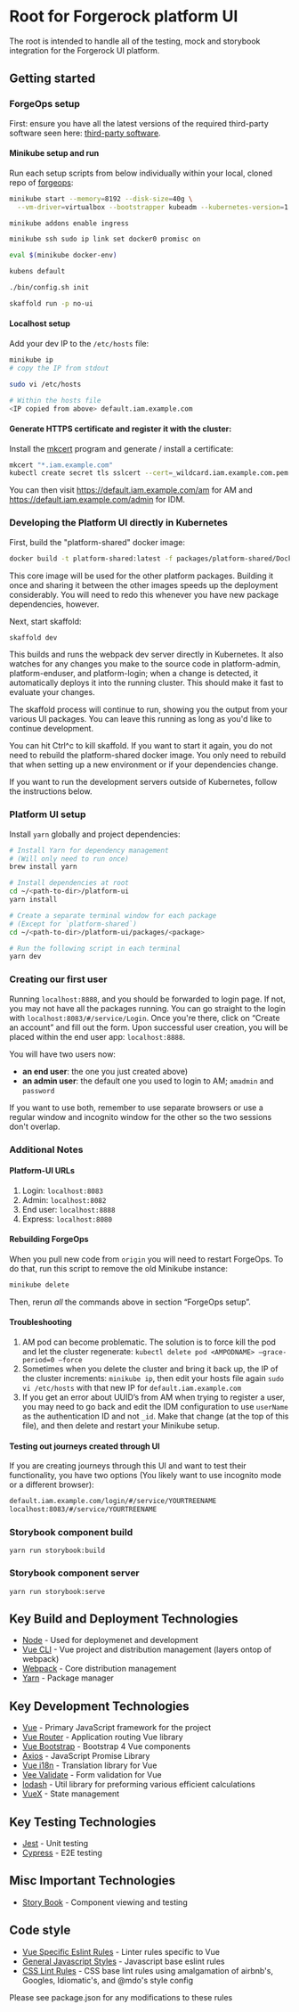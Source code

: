 <!-- Copyright 2019 ForgeRock AS. All Rights Reserved

Use of this code requires a commercial software license with ForgeRock AS.
or with one of its affiliates. All use shall be exclusively subject
to such license between the licensee and ForgeRock AS. -->
# Root for Forgerock platform UI

The root is intended to handle all of the testing, mock and storybook integration for the Forgerock UI platform.

## Getting started
### ForgeOps setup
First: ensure you have all the latest versions of the required third-party software seen here: [third-party software](https://ea.forgerock.com/docs/forgeops/devops-guide-minikube/#devops-implementation-env-sw).

#### Minikube setup and run
Run each setup scripts from below individually within your local, cloned repo of [forgeops](https://stash.forgerock.org/projects/CLOUD/repos/forgeops/browse):

```sh
minikube start --memory=8192 --disk-size=40g \
  --vm-driver=virtualbox --bootstrapper kubeadm --kubernetes-version=1.15.0

minikube addons enable ingress

minikube ssh sudo ip link set docker0 promisc on

eval $(minikube docker-env)

kubens default

./bin/config.sh init

skaffold run -p no-ui
```

#### Localhost setup
Add your dev IP to the `/etc/hosts` file:

```sh
minikube ip
# copy the IP from stdout

sudo vi /etc/hosts

# Within the hosts file
<IP copied from above> default.iam.example.com
```

#### Generate HTTPS certificate and register it with the cluster:

Install the [mkcert](https://github.com/FiloSottile/mkcert) program and generate / install a certificate:

```bash
mkcert "*.iam.example.com"
kubectl create secret tls sslcert --cert=_wildcard.iam.example.com.pem --key=_wildcard.iam.example.com-key.pem
```

You can then visit https://default.iam.example.com/am for AM and https://default.iam.example.com/admin for IDM.

### Developing the Platform UI directly in Kubernetes
First, build the "platform-shared" docker image:

```bash
docker build -t platform-shared:latest -f packages/platform-shared/Dockerfile .
```

This core image will be used for the other platform packages. Building it once and sharing it between the other images speeds up the deployment considerably. You will need to redo this whenever you have new package dependencies, however.

Next, start skaffold:
```bash
skaffold dev
```

This builds and runs the webpack dev server directly in Kubernetes. It also watches for any changes you make to the source code in platform-admin, platform-enduser, and platform-login; when a change is detected, it automatically deploys it into the running cluster. This should make it fast to evaluate your changes.

The skaffold process will continue to run, showing you the output from your various UI packages. You can leave this running as long as you'd like to continue development.

You can hit Ctrl^c to kill skaffold. If you want to start it again, you do not need to rebuild the platform-shared docker image. You only need to rebuild that when setting up a new environment or if your dependencies change.

If you want to run the development servers outside of Kubernetes, follow the instructions below.

### Platform UI setup
Install `yarn` globally and project dependencies:

```sh
# Install Yarn for dependency management
# (Will only need to run once)
brew install yarn

# Install dependencies at root
cd ~/<path-to-dir>/platform-ui
yarn install

# Create a separate terminal window for each package
# (Except for `platform-shared`)
cd ~/<path-to-dir>/platform-ui/packages/<package>

# Run the following script in each terminal
yarn dev
```

### Creating our first user
Running `localhost:8888`, and you should be forwarded to login page. If not, you may not have all the packages running. You can go straight to the login with `localhost:8083/#/service/Login`. Once you're there, click on “Create an account” and fill out the form. Upon successful user creation, you will be placed within the end user app: `localhost:8888`.

You will have two users now:

- **an end user**: the one you just created above)
- **an admin user**: the default one you used to login to AM; `amadmin` and `password`

If you want to use both, remember to use separate browsers or use a regular window and incognito window for the other so the two sessions don't overlap.

### Additional Notes
#### Platform-UI URLs
1. Login: `localhost:8083`
2. Admin: `localhost:8082`
3. End user: `localhost:8888`
4. Express: `localhost:8080`

#### Rebuilding ForgeOps
When you pull new code from `origin` you will need to restart ForgeOps. To do that, run this script to remove the old Minikube instance:

```sh
minikube delete
```

Then, rerun *all* the commands above in section “ForgeOps setup”.

#### Troubleshooting
1. AM pod can become problematic. The solution is to force kill the pod and let the cluster regenerate: `kubectl delete pod <AMPODNAME> —grace-period=0 —force`
2. Sometimes when you delete the cluster and bring it back up, the IP of the cluster increments: `minikube ip`, then edit your hosts file again `sudo vi /etc/hosts` with that new IP for `default.iam.example.com`
3. If you get an error about UUID’s from AM when trying to register a user, you may need to go back and edit the IDM configuration to use `userName` as the authentication ID and not `_id`. Make that change (at the top of this file), and then delete and restart your Minikube setup.

#### Testing out journeys created through UI
If you are creating journeys through this UI and want to test their functionality, you have two options (You likely want to use incognito mode or a different browser):

```sh
default.iam.example.com/login/#/service/YOURTREENAME
localhost:8083/#/service/YOURTREENAME
```


### Storybook component build

```
yarn run storybook:build
```

### Storybook component server

```
yarn run storybook:serve
```

## Key Build and Deployment Technologies
- [Node](https://nodejs.org/en/) - Used for deploymenet and development
- [Vue CLI](https://cli.vuejs.org/) - Vue project and distribution management (layers ontop of webpack)
- [Webpack](https://webpack.js.org/) - Core distribution management
- [Yarn](https://yarnpkg.com/lang/en/) - Package manager

## Key Development Technologies
- [Vue](https://vuejs.org/v2/api/) - Primary JavaScript framework for the project
- [Vue Router](https://router.vuejs.org/en/) - Application routing Vue library
- [Vue Bootstrap](https://bootstrap-vue.js.org/) - Bootstrap 4 Vue components
- [Axios](https://github.com/axios/axios) - JavaScript Promise Library
- [Vue i18n](https://kazupon.github.io/vue-i18n/en/) - Translation library for Vue
- [Vee Validate](https://github.com/baianat/vee-validate) - Form validation for Vue
- [lodash](https://lodash.com/) - Util library for preforming various efficient calculations
- [VueX](https://vuex.vuejs.org/) - State management

## Key Testing Technologies
- [Jest](https://jestjs.io/) - Unit testing
- [Cypress](https://www.cypress.io/) - E2E testing

## Misc Important Technologies
- [Story Book](https://storybook.js.org/) - Component viewing and testing

## Code style
- [Vue Specific Eslint Rules](https://vuejs.github.io/eslint-plugin-vue/rules/#priority-b-strongly-recommended-improving-readability) - Linter rules specific to Vue
- [General Javascript Styles](https://github.com/airbnb/javascript) - Javascript base eslint rules
- [CSS Lint Rules](https://github.com/stylelint/stylelint-config-standard) - CSS base lint rules using amalgamation of airbnb's, Googles, Idiomatic's, and @mdo's style config

Please see package.json for any modifications to these rules
